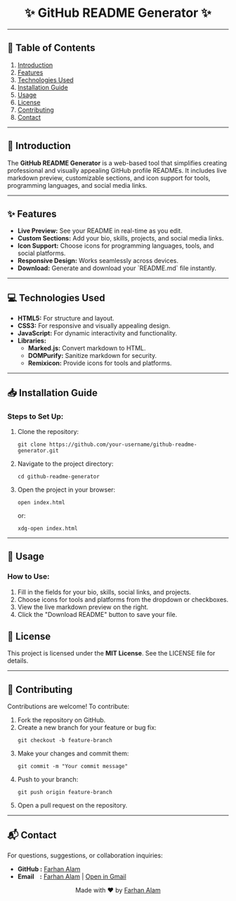 <h1 align="center">✨ GitHub README Generator ✨</h1>

<hr>

<h2>📑 Table of Contents</h2>
<ol>
    <li><a href="#introduction">Introduction</a></li>
    <li><a href="#features">Features</a></li>
    <li><a href="#technologies-used">Technologies Used</a></li>
    <li><a href="#installation-guide">Installation Guide</a></li>
    <li><a href="#usage">Usage</a></li>
    <li><a href="#license">License</a></li>
    <li><a href="#contributing">Contributing</a></li>
    <li><a href="#contact">Contact</a></li>
</ol>

<hr>

<h2 id="introduction">📖 Introduction</h2>
<p>
    The <strong>GitHub README Generator</strong> is a web-based tool that simplifies creating professional and visually appealing GitHub profile READMEs. 
    It includes live markdown preview, customizable sections, and icon support for tools, programming languages, and social media links.
</p>

<hr>

<h2 id="features">✨ Features</h2>
<ul>
    <li><strong>Live Preview:</strong> See your README in real-time as you edit.</li>
    <li><strong>Custom Sections:</strong> Add your bio, skills, projects, and social media links.</li>
    <li><strong>Icon Support:</strong> Choose icons for programming languages, tools, and social platforms.</li>
    <li><strong>Responsive Design:</strong> Works seamlessly across devices.</li>
    <li><strong>Download:</strong> Generate and download your `README.md` file instantly.</li>
</ul>

<hr>

<h2 id="technologies-used">💻 Technologies Used</h2>
<ul>
    <li><strong>HTML5:</strong> For structure and layout.</li>
    <li><strong>CSS3:</strong> For responsive and visually appealing design.</li>
    <li><strong>JavaScript:</strong> For dynamic interactivity and functionality.</li>
    <li><strong>Libraries:</strong>
        <ul>
            <li><strong>Marked.js:</strong> Convert markdown to HTML.</li>
            <li><strong>DOMPurify:</strong> Sanitize markdown for security.</li>
            <li><strong>Remixicon:</strong> Provide icons for tools and platforms.</li>
        </ul>
    </li>
</ul>

<hr>

<h2 id="installation-guide">📥 Installation Guide</h2>
<h3>Steps to Set Up:</h3>
<ol>
    <li>Clone the repository:
        <pre><code>git clone https://github.com/your-username/github-readme-generator.git</code></pre>
    </li>
    <li>Navigate to the project directory:
        <pre><code>cd github-readme-generator</code></pre>
    </li>
    <li>Open the project in your browser:
        <pre><code>open index.html</code></pre>
        or:
        <pre><code>xdg-open index.html</code></pre>
    </li>
</ol>

<hr>

<h2 id="usage">🔧 Usage</h2>
<h3>How to Use:</h3>
<ol>
    <li>Fill in the fields for your bio, skills, social links, and projects.</li>
    <li>Choose icons for tools and platforms from the dropdown or checkboxes.</li>
    <li>View the live markdown preview on the right.</li>
    <li>Click the "Download README" button to save your file.</li>
</ol>

<h2 id="license">📜 License</h2>
<p>This project is licensed under the <strong>MIT License</strong>. See the LICENSE file for details.</p>

<hr>

<h2 id="contributing">🤝 Contributing</h2>
<p>Contributions are welcome! To contribute:</p>
<ol>
    <li>Fork the repository on GitHub.</li>
    <li>Create a new branch for your feature or bug fix:
        <pre><code>git checkout -b feature-branch</code></pre>
    </li>
    <li>Make your changes and commit them:
        <pre><code>git commit -m "Your commit message"</code></pre>
    </li>
    <li>Push to your branch:
        <pre><code>git push origin feature-branch</code></pre>
    </li>
    <li>Open a pull request on the repository.</li>
</ol>

<hr>

<h2 id="contact">📬 Contact</h2>

<p>For questions, suggestions, or collaboration inquiries:</p>
<ul>
    <li><strong>GitHub :</strong> <a href="https://github.com/FarhanAlam-Official" target="_blank">Farhan Alam</a></li>
    <li><strong>Email &nbsp; &nbsp;:</strong> <a href="mailto:thefarhanalam01@gmail.com">Farhan Alam</a> 
        | <a href="https://mail.google.com/mail/?view=cm&fs=1&to=thefarhanalam01@gmail.com" target="_blank">Open in Gmail</a></li>
</ul>

<p align="center">Made with ❤️ by <a href="https://github.com/FarhanAlam-Official">Farhan Alam</a></p>

